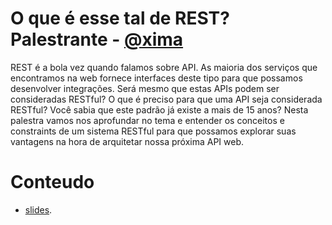 O que é esse tal de REST?
Palestrante - [@xima](https://twitter.com/xima)
========================

REST é a bola vez quando falamos sobre API. As maioria dos serviços que encontramos na web fornece interfaces deste tipo para que possamos desenvolver integrações. Será mesmo que estas APIs podem ser consideradas RESTful? O que é preciso para que uma API seja considerada RESTful? Você sabia que este padrão já existe a mais de 15 anos? Nesta palestra vamos nos aprofundar no tema e entender os conceitos e constraints de um sistema RESTful para que possamos explorar suas vantagens na hora de arquitetar nossa próxima API web.

# Conteudo

- [slides]( http://www.vinta.com.br/blog/2016/python-brasil12-talks/#rest).
